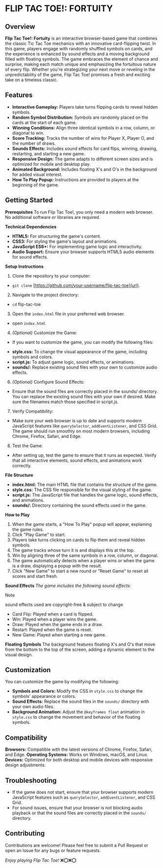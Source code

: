 # FLIP TAC TOE!: FORTUITY

## Overview

**Flip Tac Toe!: Fortuity** is an interactive browser-based game that combines the classic Tic Tac Toe mechanics with an innovative card-flipping twist. In this game, players engage with randomly shuffled symbols on cards, and the experience is enhanced by sound effects and a moving background filled with floating symbols. The game embraces the element of chance and surprise, making each match unique and emphasizing the fortuitous nature of every flip. Whether you're strategizing your next move or reveling in the unpredictability of the game, Flip Tac Toe! promises a fresh and exciting take on a timeless classic.

## Features

+ **Interactive Gameplay:** Players take turns flipping cards to reveal hidden symbols.
+ **Random Symbol Distribution:** Symbols are randomly placed on the cards at the start of each game.
+ **Winning Conditions:** Align three identical symbols in a row, column, or diagonal to win.
+ **Score Tracking:** Tracks the number of wins for Player X, Player O, and the number of draws.
+ **Sounds Effects:** Includes sound effects for card flips, winning, drawing, restarting, and starting a new game.
+ **Responsive Design:** The game adapts to different screen sizes and is optimized for mobile and desktop play.
+ **Animated Background:** Includes floating X's and O's in the background for added visual interest.
+ **How To Play Popup:** Instructions are provided to players at the beginning of the game.

## Getting Started

**Prerequisites**
To run Flip Tac Toe!, you only need a modern web browser. No additional software or libraries are required.

**Technical Dependencies**

+ **HTML5:** For structuring the game's content.
+ **CSS3:** For styling the game's layout and animations.
+ **JavaScript ES6+:** For implementing game logic and interactivity.
+ **Audio Support:** Ensure your browser supports HTML5 audio elements for sound effects.

**Setup Instructions**
1. Clone the repository to your computer:
- `git clone` [https://github.com/your-username/flip-tac-toe](url).
2. Navigate to the project directory:
- `cd` flip-tac-toe
3. Open the `index.html` file in your preferred web browser.
- open `index.html`
4. _(Optional)_ Customize the Game:
- If you want to customize the game, you can modify the following files:
 + **style.css:** To change the visual appearance of the game, including symbols and colors.
 + **script.js:** To adjust game logic, sound effects, or animations.
 + **sounds/:** Replace existing sound files with your own to customize audio effects.
6. _(Optional)_ Configure Sound Effects:
- Ensure that the sound files are correctly placed in the sounds/ directory. You can replace the existing sound files with your own if desired. Make sure the filenames match those specified in script.js.
7. Verify Compatibility:
- Make sure your web browser is up to date and supports modern JavaScript features like `querySelector`, `addEventListener`, and CSS Grid. The game should run smoothly on most modern browsers, including Chrome, Firefox, Safari, and Edge.
8. Test the Game:
- After setting up, test the game to ensure that it runs as expected. Verify that all interactive elements, sound effects, and animations work correctly.

**File Structure**
+ **index.html:** The main HTML file that contains the structure of the game.
+ **style.css:** The CSS file responsible for the visual styling of the game.
+ **script.js:** The JavaScript file that handles the game logic, sound effects, and animations.
+ **sounds/:** Directory containing the sound effects used in the game.

**How to Play**
1. When the game starts, a "How To Play" popup will appear, explaining the game rules.
2. Click "Play Game" to start.
3. Players take turns clicking on cards to flip them and reveal hidden symbols.
4. The game tracks whose turn it is and displays this at the top.
5. Win by aligning three of the same symbols in a row, column, or diagonal.
6. The game automatically detects when a player wins or when the game is a draw, displaying a popup with the result.
7. Click "New Game" to start a new round or "Reset Game" to reset all scores and start fresh.

**Sound Effects**
_The game includes the following sound effects:_
> [!NOTE]
> sound effects used are copyright-free & subject to change

+ Card Flip: Played when a card is flipped.
+ Win: Played when a player wins the game.
+ Draw: Played when the game ends in a draw.
+ Restart: Played when the game is reset.
+ New Game: Played when starting a new game.

**Floating Symbols**
The background features floating X's and O's that move from the bottom to the top of the screen, adding a dynamic element to the visual design.

## Customization
You can customize the game by modifying the following:

+ **Symbols and Colors:** Modify the CSS in `style.css` to change the symbols' appearance or colors.
+ **Sound Effects:** Replace the sound files in the `sounds/` directory with your own audio files.
+ **Background Animation:** Adjust the `@keyframes float` animation in `style.css` to change the movement and behavior of the floating symbols.

## Compatibility
**Browsers:** Compatible with the latest versions of Chrome, Firefox, Safari, and Edge.
**Operating Systems:** Works on Windows, macOS, and Linux.
**Devices:** Optimized for both desktop and mobile devices with responsive design adjustments.

## Troubleshooting
+ If the game does not start, ensure that your browser supports modern JavaScript features such as `querySelector`, `addEventListener`, and CSS Grid.
+ For sound issues, ensure that your browser is not blocking audio playback or that the sound files are correctly placed in the `sounds/` directory.

## Contributing
Contributions are welcome! Please feel free to submit a Pull Request or open an Issue for any bugs or feature requests.
 
_Enjoy playing Flip Tac Toe!_ :x::o::x::o:

 



